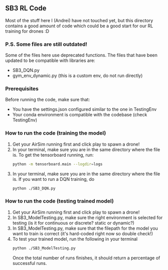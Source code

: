 <!-- SB3 RL Code -->
## SB3 RL Code 

Most of the stuff here I (Andrei) have not touched yet, but this directory contains a good amount of code which could be a good start for our RL training for drones :D

### P.S. Some files are still outdated!
Some of the files here use deprecated functions. The files that have been updated to be compatible with libraries are:
- SB3_DQN.py
- gym_env_dynamic.py (this is a custom env, do not run directly)

### Prerequisites

Before running the code, make sure that:
* You have the settings.json configured similar to the one in TestingEnv
* Your conda environment is compatible with the codebase (check TestingEnv)

### How to run the code (training the model)
1. Get your AirSim running first and click play to spawn a drone!
2. In your terminal, make sure you are in the same directory where the file is. To get the tensorboard running, run:
   ```sh
   python -m tensorboard.main --logdir=logs
   ```
3. In your terminal, make sure you are in the same directory where the file is. If you want to run a DQN training, do
   ```sh
   python ./SB3_DQN.py
   ```

### How to run the code (testing trained model)
1. Get your AirSim running first and click play to spawn a drone!
2. In SB3_ModelTesting.py, make sure the right environment is selected for testing (is it for continuous or discrete? static or dynamic?)
3. In SB3_ModelTesting.py, make sure that the filepath for the model you want to train is correct (it's hard-coded right now so double check!)
4. To test your trained model, run the following in your terminal
   ```sh
   python ./SB3_ModelTesting.py
   ```
   Once the total number of runs finishes, it should return a percentage of successful runs.
